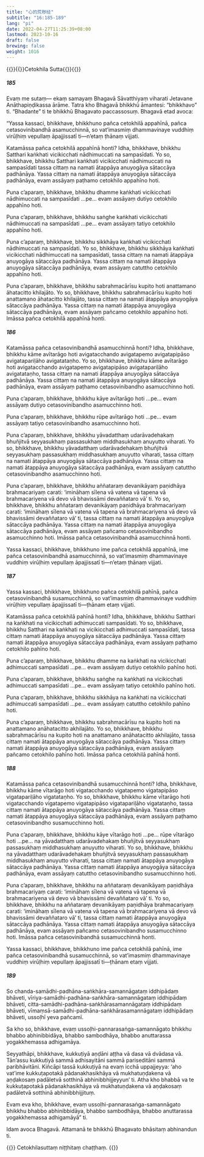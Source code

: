 ```yaml
---
title: "心的荒秽经"
subtitle: "16:185-189"
lang: "pi"
date: 2022-04-27T11:25:39+08:00
lastmod: 2023-10-16
draft: false
brewing: false
weight: 1016
---
```



{{<subtitle>}}{{<suttalink src="mn16">}}Cetokhila Sutta{{</suttalink>}}{{</subtitle>}}

##### 185

Evaṃ me sutaṃ— ekaṃ samayaṃ Bhagavā Sāvatthiyaṃ viharati Jetavane Anāthapiṇḍikassa ārāme. Tatra kho Bhagavā bhikkhū āmantesi: “bhikkhavo” ti. “Bhadante” ti te bhikkhū Bhagavato paccassosuṃ. Bhagavā etad avoca:

“Yassa kassaci, bhikkhave, bhikkhuno pañca cetokhilā appahīnā, pañca cetasovinibandhā asamucchinnā, so vat’imasmiṃ dhammavinaye vuddhiṃ virūḷhiṃ vepullaṃ āpajjissatī ti—n’etaṃ ṭhānaṃ vijjati.

Katamāssa pañca cetokhilā appahīnā honti? Idha, bhikkhave, bhikkhu Satthari kaṅkhati vicikicchati nādhimuccati na sampasīdati. Yo so, bhikkhave, bhikkhu Satthari kaṅkhati vicikicchati nādhimuccati na sampasīdati tassa cittaṃ na namati ātappāya anuyogāya sātaccāya padhānāya. Yassa cittaṃ na namati ātappāya anuyogāya sātaccāya padhānāya, evam assāyaṃ paṭhamo cetokhilo appahīno hoti.

Puna c’aparaṃ, bhikkhave, bhikkhu dhamme kaṅkhati vicikicchati nādhimuccati na sampasīdati …pe… evam assāyaṃ dutiyo cetokhilo appahīno hoti.

Puna c’aparaṃ, bhikkhave, bhikkhu saṅghe kaṅkhati vicikicchati nādhimuccati na sampasīdati …pe… evam assāyaṃ tatiyo cetokhilo appahīno hoti.

Puna c’aparaṃ, bhikkhave, bhikkhu sikkhāya kaṅkhati vicikicchati nādhimuccati na sampasīdati. Yo so, bhikkhave, bhikkhu sikkhāya kaṅkhati vicikicchati nādhimuccati na sampasīdati, tassa cittaṃ na namati ātappāya anuyogāya sātaccāya padhānāya. Yassa cittaṃ na namati ātappāya anuyogāya sātaccāya padhānāya, evam assāyaṃ catuttho cetokhilo appahīno hoti.

Puna c’aparaṃ, bhikkhave, bhikkhu sabrahmacārīsu kupito hoti anattamano āhatacitto khilajāto. Yo so, bhikkhave, bhikkhu sabrahmacārīsu kupito hoti anattamano āhatacitto khilajāto, tassa cittaṃ na namati ātappāya anuyogāya sātaccāya padhānāya. Yassa cittaṃ na namati ātappāya anuyogāya sātaccāya padhānāya, evam assāyaṃ pañcamo cetokhilo appahīno hoti. Imāssa pañca cetokhilā appahīnā honti.

##### 186

Katamāssa pañca cetasovinibandhā asamucchinnā honti? Idha, bhikkhave, bhikkhu kāme avītarāgo hoti avigatacchando avigatapemo avigatapipāso avigatapariḷāho avigatataṇho. Yo so, bhikkhave, bhikkhu kāme avītarāgo hoti avigatacchando avigatapemo avigatapipāso avigatapariḷāho avigatataṇho, tassa cittaṃ na namati ātappāya anuyogāya sātaccāya padhānāya. Yassa cittaṃ na namati ātappāya anuyogāya sātaccāya padhānāya, evam assāyaṃ paṭhamo cetasovinibandho asamucchinno hoti.

Puna c’aparaṃ, bhikkhave, bhikkhu kāye avītarāgo hoti …pe… evam assāyaṃ dutiyo cetasovinibandho asamucchinno hoti.

Puna c’aparaṃ, bhikkhave, bhikkhu rūpe avītarāgo hoti …pe… evam assāyaṃ tatiyo cetasovinibandho asamucchinno hoti.

Puna c’aparaṃ, bhikkhave, bhikkhu yāvadatthaṃ udarāvadehakaṃ bhuñjitvā seyyasukhaṃ passasukhaṃ middhasukhaṃ anuyutto viharati. Yo so, bhikkhave, bhikkhu yāvadatthaṃ udarāvadehakaṃ bhuñjitvā seyyasukhaṃ passasukhaṃ middhasukhaṃ anuyutto viharati, tassa cittaṃ na namati ātappāya anuyogāya sātaccāya padhānāya. Yassa cittaṃ na namati ātappāya anuyogāya sātaccāya padhānāya, evam assāyaṃ catuttho cetasovinibandho asamucchinno hoti.

Puna c’aparaṃ, bhikkhave, bhikkhu aññataraṃ devanikāyaṃ paṇidhāya brahmacariyaṃ carati: ‘imināhaṃ sīlena vā vatena vā tapena vā brahmacariyena vā devo vā bhavissāmi devaññataro vā’ ti. Yo so, bhikkhave, bhikkhu aññataraṃ devanikāyaṃ paṇidhāya brahmacariyaṃ carati: ‘imināhaṃ sīlena vā vatena vā tapena vā brahmacariyena vā devo vā bhavissāmi devaññataro vā’ ti, tassa cittaṃ na namati ātappāya anuyogāya sātaccāya padhānāya. Yassa cittaṃ na namati ātappāya anuyogāya sātaccāya padhānāya, evam assāyaṃ pañcamo cetasovinibandho asamucchinno hoti. Imāssa pañca cetasovinibandhā asamucchinnā honti.

Yassa kassaci, bhikkhave, bhikkhuno ime pañca cetokhilā appahīnā, ime pañca cetasovinibandhā asamucchinnā, so vat’imasmiṃ dhammavinaye vuddhiṃ virūḷhiṃ vepullaṃ āpajjissatī ti—n’etaṃ ṭhānaṃ vijjati.

##### 187

Yassa kassaci, bhikkhave, bhikkhuno pañca cetokhilā pahīnā, pañca cetasovinibandhā susamucchinnā, so vat’imasmiṃ dhammavinaye vuddhiṃ virūḷhiṃ vepullaṃ āpajjissatī ti—ṭhānam etaṃ vijjati.

Katamāssa pañca cetokhilā pahīnā honti? Idha, bhikkhave, bhikkhu Satthari na kaṅkhati na vicikicchati adhimuccati sampasīdati. Yo so, bhikkhave, bhikkhu Satthari na kaṅkhati na vicikicchati adhimuccati sampasīdati, tassa cittaṃ namati ātappāya anuyogāya sātaccāya padhānāya. Yassa cittaṃ namati ātappāya anuyogāya sātaccāya padhānāya, evam assāyaṃ paṭhamo cetokhilo pahīno hoti.

Puna c’aparaṃ, bhikkhave, bhikkhu dhamme na kaṅkhati na vicikicchati adhimuccati sampasīdati …pe… evam assāyaṃ dutiyo cetokhilo pahīno hoti.

Puna c’aparaṃ, bhikkhave, bhikkhu saṅghe na kaṅkhati na vicikicchati adhimuccati sampasīdati …pe… evam assāyaṃ tatiyo cetokhilo pahīno hoti.

Puna c’aparaṃ, bhikkhave, bhikkhu sikkhāya na kaṅkhati na vicikicchati adhimuccati sampasīdati …pe… evam assāyaṃ catuttho cetokhilo pahīno hoti.

Puna c’aparaṃ, bhikkhave, bhikkhu sabrahmacārīsu na kupito hoti na anattamano anāhatacitto akhilajāto. Yo so, bhikkhave, bhikkhu sabrahmacārīsu na kupito hoti na anattamano anāhatacitto akhilajāto, tassa cittaṃ namati ātappāya anuyogāya sātaccāya padhānāya. Yassa cittaṃ namati ātappāya anuyogāya sātaccāya padhānāya, evam assāyaṃ pañcamo cetokhilo pahīno hoti. Imāssa pañca cetokhilā pahīnā honti.

##### 188

Katamāssa pañca cetasovinibandhā susamucchinnā honti? Idha, bhikkhave, bhikkhu kāme vītarāgo hoti vigatacchando vigatapemo vigatapipāso vigatapariḷāho vigatataṇho. Yo so, bhikkhave, bhikkhu kāme vītarāgo hoti vigatacchando vigatapemo vigatapipāso vigatapariḷāho vigatataṇho, tassa cittaṃ namati ātappāya anuyogāya sātaccāya padhānāya. Yassa cittaṃ namati ātappāya anuyogāya sātaccāya padhānāya, evam assāyaṃ paṭhamo cetasovinibandho susamucchinno hoti.

Puna c’aparaṃ, bhikkhave, bhikkhu kāye vītarāgo hoti …pe… rūpe vītarāgo hoti …pe… na yāvadatthaṃ udarāvadehakaṃ bhuñjitvā seyyasukhaṃ passasukhaṃ middhasukhaṃ anuyutto viharati. Yo so, bhikkhave, bhikkhu na yāvadatthaṃ udarāvadehakaṃ bhuñjitvā seyyasukhaṃ passasukhaṃ middhasukhaṃ anuyutto viharati, tassa cittaṃ namati ātappāya anuyogāya sātaccāya padhānāya. Yassa cittaṃ namati ātappāya anuyogāya sātaccāya padhānāya, evam assāyaṃ catuttho cetasovinibandho susamucchinno hoti.

Puna c’aparaṃ, bhikkhave, bhikkhu na aññataraṃ devanikāyaṃ paṇidhāya brahmacariyaṃ carati: ‘imināhaṃ sīlena vā vatena vā tapena vā brahmacariyena vā devo vā bhavissāmi devaññataro vā’ ti. Yo so, bhikkhave, bhikkhu na aññataraṃ devanikāyaṃ paṇidhāya brahmacariyaṃ carati: ‘imināhaṃ sīlena vā vatena vā tapena vā brahmacariyena vā devo vā bhavissāmi devaññataro vā’ ti, tassa cittaṃ namati ātappāya anuyogāya sātaccāya padhānāya. Yassa cittaṃ namati ātappāya anuyogāya sātaccāya padhānāya, evam assāyaṃ pañcamo cetasovinibandho susamucchinno hoti. Imāssa pañca cetasovinibandhā susamucchinnā honti.

Yassa kassaci, bhikkhave, bhikkhuno ime pañca cetokhilā pahīnā, ime pañca cetasovinibandhā susamucchinnā, so vat’imasmiṃ dhammavinaye vuddhiṃ virūḷhiṃ vepullaṃ āpajjissatī ti—ṭhānam etaṃ vijjati.

##### 189

So chanda-samādhi-padhāna-saṅkhāra-samannāgataṃ iddhipādaṃ bhāveti, vīriya-samādhi-padhāna-saṅkhāra-samannāgataṃ iddhipādaṃ bhāveti, citta-samādhi-padhāna-saṅkhārasamannāgataṃ iddhipādaṃ bhāveti, vīmaṃsā-samādhi-padhāna-saṅkhārasamannāgataṃ iddhipādaṃ bhāveti, ussoḷhī yeva pañcamī.

Sa kho so, bhikkhave, evaṃ ussoḷhi-pannarasaṅga-samannāgato bhikkhu bhabbo abhinibbidāya, bhabbo sambodhāya, bhabbo anuttarassa yogakkhemassa adhigamāya.

Seyyathāpi, bhikkhave, kukkuṭiyā aṇḍāni aṭṭha vā dasa vā dvādasa vā. Tān’assu kukkuṭiyā sammā adhisayitāni sammā pariseditāni sammā paribhāvitāni. Kiñcāpi tassā kukkuṭiyā na evaṃ icchā uppajjeyya: ‘aho vat’ime kukkuṭapotakā pādanakhasikhāya vā mukhatuṇḍakena vā aṇḍakosaṃ padāletvā sotthinā abhinibbhijjeyyun’ ti. Atha kho bhabbā va te kukkuṭapotakā pādanakhasikhāya vā mukhatuṇḍakena vā aṇḍakosaṃ padāletvā sotthinā abhinibbhijjituṃ.

Evam eva kho, bhikkhave, evaṃ ussoḷhi-pannarasaṅga-samannāgato bhikkhu bhabbo abhinibbidāya, bhabbo sambodhāya, bhabbo anuttarassa yogakkhemassa adhigamāyā” ti.

Idam avoca Bhagavā. Attamanā te bhikkhū Bhagavato bhāsitaṃ abhinandun ti.


{{<eof>}}
    Cetokhilasuttaṃ niṭṭhitaṃ chaṭṭhaṃ.
{{</eof>}}